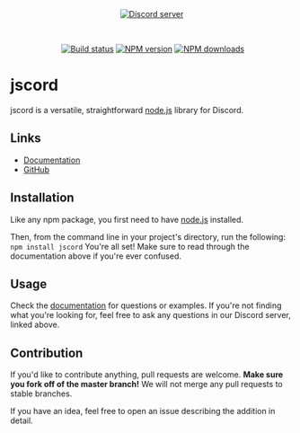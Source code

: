 <div align="center">
  <br />
  <p>
    <a href="https://discord.gg/Ypmhtc"><img src="https://discordapp.com/api/guilds/412772653481459714/embed.png" alt="Discord server" /></a>
  </p>
  <p>
    <a href="https://travis-ci.org/ThePoptartCrpr/jscord"><img src="https://travis-ci.org/ThePoptartCrpr/jscord.svg" alt="Build status" /></a>
    <a href="https://www.npmjs.com/package/jscord"><img src="https://img.shields.io/npm/v/jscord.svg?maxAge=3600" alt="NPM version" /></a>
    <a href="https://www.npmjs.com/package/jscord"><img src="https://img.shields.io/npm/dt/jscord.svg?maxAge=3600" alt="NPM downloads" /></a>
  </p>
</div>

# jscord
jscord is a versatile, straightforward [node.js](https://nodejs.org) library for Discord.

## Links
* [Documentation](https://jscord.js.org/)
* [GitHub](https://github.com/ThePoptartCrpr/jscord)

## Installation
Like any npm package, you first need to have [node.js](https://nodejs.org) installed.

Then, from the command line in your project's directory, run the following: `npm install jscord`
You're all set! Make sure to read through the documentation above if you're ever confused.

## Usage
Check the [documentation](https://jscord.js.org/) for questions or examples. If you're not finding what you're looking for, feel free to ask any questions in our Discord server, linked above.

## Contribution
If you'd like to contribute anything, pull requests are welcome. **Make sure you fork off of the master branch!** We will not merge any pull requests to stable branches.

If you have an idea, feel free to open an issue describing the addition in detail.
